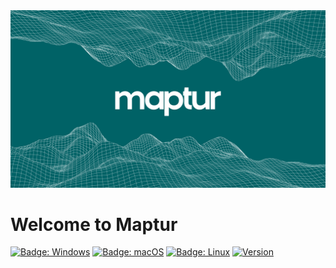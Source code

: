 <img src = "Assets/logo.png" />

# Welcome to Maptur

[![Badge: Windows](https://img.shields.io/badge/os-Windows-blue)](#)
[![Badge: macOS](https://img.shields.io/badge/os-%20macOS-purple)](#)
[![Badge: Linux](https://img.shields.io/badge/os-Linux-yellowgreen)](#)
[![Version](https://img.shields.io/badge/version-1.0.0-blue)](#)
